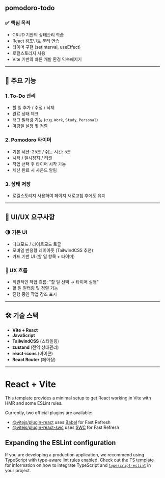 ## pomodoro-todo

### ✅ 핵심 목적
- CRUD 기반의 상태관리 학습
- React 컴포넌트 분리 연습
- 타이머 구현 (setInterval, useEffect)
- 로컬스토리지 사용
- Vite 기반의 빠른 개발 환경 익숙해지기

---

## 🧩 주요 기능

### 1. **To-Do 관리**
- 할 일 추가 / 수정 / 삭제
- 완료 상태 체크
- 태그 필터링 기능 (e.g. `Work`, `Study`, `Personal`)
- 마감일 설정 및 정렬

### 2. **Pomodoro 타이머**
- 기본 세션: 25분 / 쉬는 시간: 5분
- 시작 / 일시정지 / 리셋
- 작업 선택 후 타이머 시작 가능
- 세션 완료 시 사운드 알림

### 3. **상태 저장**
- 로컬스토리지 사용하여 페이지 새로고침 후에도 유지

---

## 🎨 UI/UX 요구사항

### 🌗 기본 UI
- 다크모드 / 라이트모드 토글
- 모바일 반응형 레이아웃 (TailwindCSS 추천)
- 카드 기반 UI (할 일 항목 + 타이머)

### 🧭 UX 흐름
- 직관적인 작업 흐름: "할 일 선택 → 타이머 실행"
- 할 일 필터링 및 정렬 기능
- 진행 중인 작업 강조 표시

---

## 🛠️ 기술 스택

- **Vite + React**
- **JavaScript**
- **TailwindCSS** (스타일링)
- **zustand** (전역 상태관리)
- **react-icons** (아이콘)
- **React Router** (페이징)

---

# React + Vite

This template provides a minimal setup to get React working in Vite with HMR and some ESLint rules.

Currently, two official plugins are available:

- [@vitejs/plugin-react](https://github.com/vitejs/vite-plugin-react/blob/main/packages/plugin-react) uses [Babel](https://babeljs.io/) for Fast Refresh
- [@vitejs/plugin-react-swc](https://github.com/vitejs/vite-plugin-react/blob/main/packages/plugin-react-swc) uses [SWC](https://swc.rs/) for Fast Refresh

## Expanding the ESLint configuration

If you are developing a production application, we recommend using TypeScript with type-aware lint rules enabled. Check out the [TS template](https://github.com/vitejs/vite/tree/main/packages/create-vite/template-react-ts) for information on how to integrate TypeScript and [`typescript-eslint`](https://typescript-eslint.io) in your project.
